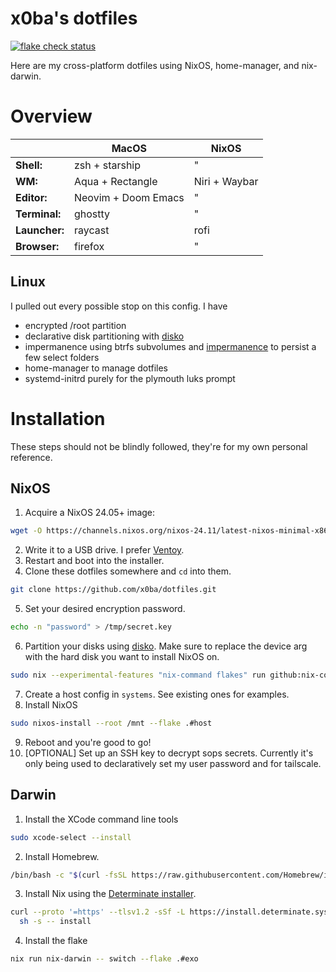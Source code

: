 # x0ba's dotfiles

[![flake check status](https://img.shields.io/github/actions/workflow/status/x0ba/dotfiles/check.yml?label=flake%20check&logo=nixos&logoColor=%23fff&style=flat-square&color=f5c2e7)](https://github.com/x0ba/dotfiles/actions/workflows/check.yml)

Here are my cross-platform dotfiles using NixOS, home-manager, and nix-darwin.

# Overview

|               | MacOS                   | NixOS                                            |
|---------------|-------------------------|--------------------------------------------------|
| **Shell:**    | zsh + starship          | "                                                |
| **WM:**       | Aqua + Rectangle        | Niri + Waybar                                    |
| **Editor:**   | Neovim + Doom Emacs     | "                                                |
| **Terminal:** | ghostty                 | "                                                |
| **Launcher:** | raycast                 | rofi                                             |
| **Browser:**  | firefox                 | "                                                |

## Linux

I pulled out every possible stop on this config. I have

- encrypted /root partition
- declarative disk partitioning with [disko](https://github.com/nix-community/disko)
- impermanence using btrfs subvolumes and [impermanence](https://github.com/nix-community/disko) to persist a few select folders
- home-manager to manage dotfiles
- systemd-initrd purely for the plymouth luks prompt

# Installation

These steps should not be blindly followed, they're for my own personal reference.

## NixOS

1. Acquire a NixOS 24.05+ image:

```bash
wget -O https://channels.nixos.org/nixos-24.11/latest-nixos-minimal-x86_64-linux.iso
```

2. Write it to a USB drive. I prefer [Ventoy](https://www.ventoy.net/).
1. Restart and boot into the installer.
1. Clone these dotfiles somewhere and `cd` into them.

```bash
git clone https://github.com/x0ba/dotfiles.git
```

5. Set your desired encryption password.

```bash
echo -n "password" > /tmp/secret.key
```

6. Partition your disks using [disko](https://github.com/nix-community/disko). Make sure to replace the device arg with the hard disk you want to install NixOS on.

```bash
sudo nix --experimental-features "nix-command flakes" run github:nix-community/disko/latest -- --arg device '"/dev/nvme0n1"' --mode destroy,format,mount ./disks/default.nix
```

7. Create a host config in `systems`. See existing ones for examples.
1. Install NixOS

```bash
sudo nixos-install --root /mnt --flake .#host
```

9. Reboot and you're good to go!
1. \[OPTIONAL\] Set up an SSH key to decrypt sops secrets. Currently it's only being used to declaratively set my user password and for tailscale.

## Darwin

1. Install the XCode command line tools

```bash
sudo xcode-select --install
```

2. Install Homebrew.

```bash
/bin/bash -c "$(curl -fsSL https://raw.githubusercontent.com/Homebrew/install/HEAD/install.sh)"
```

3. Install Nix using the [Determinate installer](https://github.com/DeterminateSystems/nix-installer).

```bash
curl --proto '=https' --tlsv1.2 -sSf -L https://install.determinate.systems/nix | \
  sh -s -- install
```

4. Install the flake

```bash
nix run nix-darwin -- switch --flake .#exo
```
